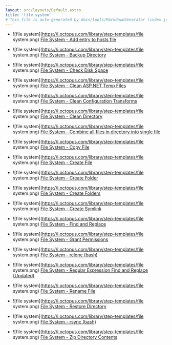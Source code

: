 ```yaml
---
layout: src/layouts/Default.astro
title: 'file system'
# This file is auto-generated by docs/tools/MarkdownGenerator (index.js)
---
```


<ul>

<li>

![file system](https://i.octopus.com/library/step-templates/file system.png) [File System - Add entry to hosts file](/file-system/file-system-add-entry-to-hosts-file/)

</li>
        
<li>

![file system](https://i.octopus.com/library/step-templates/file system.png) [File System - Backup Directory](/file-system/file-system-backup-directory/)

</li>
        
<li>

![file system](https://i.octopus.com/library/step-templates/file system.png) [File System - Check Disk Space](/file-system/file-system-check-disk-space/)

</li>
        
<li>

![file system](https://i.octopus.com/library/step-templates/file system.png) [File System - Clean ASP.NET Temp Files](/file-system/file-system-clean-asp.net-temp-files/)

</li>
        
<li>

![file system](https://i.octopus.com/library/step-templates/file system.png) [File System - Clean Configuration Transforms](/file-system/file-system-clean-configuration-transforms/)

</li>
        
<li>

![file system](https://i.octopus.com/library/step-templates/file system.png) [File System - Clean Directory](/file-system/file-system-clean-directory/)

</li>
        
<li>

![file system](https://i.octopus.com/library/step-templates/file system.png) [File System - Combine all files in directory into single file](/file-system/file-system-combine-all-files-in-directory-into-single-file/)

</li>
        
<li>

![file system](https://i.octopus.com/library/step-templates/file system.png) [File System - Copy File](/file-system/file-system-copy-file/)

</li>
        
<li>

![file system](https://i.octopus.com/library/step-templates/file system.png) [File System - Create File](/file-system/file-system-create-file/)

</li>
        
<li>

![file system](https://i.octopus.com/library/step-templates/file system.png) [File System - Create Folder](/file-system/file-system-create-folder/)

</li>
        
<li>

![file system](https://i.octopus.com/library/step-templates/file system.png) [File System - Create Folders](/file-system/file-system-create-folders/)

</li>
        
<li>

![file system](https://i.octopus.com/library/step-templates/file system.png) [File System - Create Symlink](/file-system/file-system-create-symlink/)

</li>
        
<li>

![file system](https://i.octopus.com/library/step-templates/file system.png) [File System - Find and Replace](/file-system/file-system-find-and-replace/)

</li>
        
<li>

![file system](https://i.octopus.com/library/step-templates/file system.png) [File System - Grant Permissions](/file-system/file-system-grant-permissions/)

</li>
        
<li>

![file system](https://i.octopus.com/library/step-templates/file system.png) [File System - rclone (bash)](/file-system/file-system-rclone-(bash)/)

</li>
        
<li>

![file system](https://i.octopus.com/library/step-templates/file system.png) [File System - Regular Expression Find and Replace (Updated)](/file-system/file-system-regular-expression-find-and-replace-(updated)/)

</li>
        
<li>

![file system](https://i.octopus.com/library/step-templates/file system.png) [File System - Rename File](/file-system/file-system-rename-file/)

</li>
        
<li>

![file system](https://i.octopus.com/library/step-templates/file system.png) [File System - Restore Directory](/file-system/file-system-restore-directory/)

</li>
        
<li>

![file system](https://i.octopus.com/library/step-templates/file system.png) [File System - rsync (bash)](/file-system/file-system-rsync-(bash)/)

</li>
        
<li>

![file system](https://i.octopus.com/library/step-templates/file system.png) [File System - Zip Directory Contents](/file-system/file-system-zip-directory-contents/)

</li>
        
</ul>
